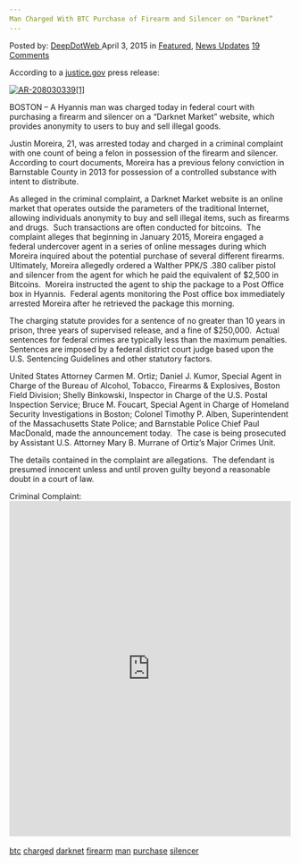 ```yaml
---
Man Charged With BTC Purchase of Firearm and Silencer on “Darknet”
---
```

<article class="post-listing post-9854 post type-post status-publish format-standard has-post-thumbnail hentry  tag-charged tag-darknet tag-firearm tag-man tag-purchase tag-silencer">
    <div class="post-inner">
        <span>Posted by: <a href="https://www.deepdotweb.com/author/admin/" title="">DeepDotWeb </a></span>
    <span>April 3, 2015</span>
    <span>in <a href="https://www.deepdotweb.com/category/deepdot-news/" rel="category tag">Featured</a>, <a href="https://www.deepdotweb.com/category/news-updates/" rel="category tag">News Updates</a></span>
    <span><a href="https://www.deepdotweb.com/2015/04/03/man-charged-with-btc-purchase-of-firearm-and-silencer-on-darknet/#comments">19 Comments</a></span>
    </p>
    <div class="clear"></div>
    <div class="entry">
    <p>According to a <a href="http://www.justice.gov/usao-ma/pr/hyannis-man-charged-bitcoin-purchase-firearm-and-silencer-darknet">justice.gov</a> press release:</p>
    <p><a href="/imgs/2015/04/AR-2080303391.jpg"><img class="aligncenter size-full wp-image-9855" src="/imgs/2015/04/AR-2080303391.jpg" alt="AR-208030339[1]" width="650" height="488" srcset="/imgs/2015/04/AR-2080303391.jpg 650w, /imgs/2015/04/AR-2080303391-300x225.jpg 300w" sizes="(max-width: 650px) 100vw, 650px" /></a></p>
    <p>BOSTON – A Hyannis man was charged today in federal court with purchasing a firearm and silencer on a “Darknet Market” website, which provides anonymity to users to buy and sell illegal goods.</p>
    <p>Justin Moreira, 21, was arrested today and charged in a criminal complaint with one count of being a felon in possession of the firearm and silencer.  According to court documents, Moreira has a previous felony conviction in Barnstable County in 2013 for possession of a controlled substance with intent to distribute.</p>
    <p>As alleged in the criminal complaint, a Darknet Market website is an online market that operates outside the parameters of the traditional Internet, allowing individuals anonymity to buy and sell illegal items, such as firearms and drugs.  Such transactions are often conducted for bitcoins.  The complaint alleges that beginning in January 2015, Moreira engaged a federal undercover agent in a series of online messages during which Moreira inquired about the potential purchase of several different firearms.  Ultimately, Moreira allegedly ordered a Walther PPK/S .380 caliber pistol and silencer from the agent for which he paid the equivalent of $2,500 in Bitcoins.  Moreira instructed the agent to ship the package to a Post Office box in Hyannis.  Federal agents monitoring the Post office box immediately arrested Moreira after he retrieved the package this morning.</p>
    <p>The charging statute provides for a sentence of no greater than 10 years in prison, three years of supervised release, and a fine of $250,000.  Actual sentences for federal crimes are typically less than the maximum penalties.  Sentences are imposed by a federal district court judge based upon the U.S. Sentencing Guidelines and other statutory factors.</p>
    <p>United States Attorney Carmen M. Ortiz; Daniel J. Kumor, Special Agent in Charge of the Bureau of Alcohol, Tobacco, Firearms &amp; Explosives, Boston Field Division; Shelly Binkowski, Inspector in Charge of the U.S. Postal Inspection Service; Bruce M. Foucart, Special Agent in Charge of Homeland Security Investigations in Boston; Colonel Timothy P. Alben, Superintendent of the Massachusetts State Police; and Barnstable Police Chief Paul MacDonald, made the announcement today.  The case is being prosecuted by Assistant U.S. Attorney Mary B. Murrane of Ortiz’s Major Crimes Unit.</p>
    <p>The details contained in the complaint are allegations.  The defendant is presumed innocent unless and until proven guilty beyond a reasonable doubt in a court of law.</p>
    <p>Criminal Complaint:<br />
    <iframe width="100%" height="600" class="scribd_iframe_embed" src="https://www.scribd.com/embeds/261033274/content?start_page=1&amp;view_mode=scroll&amp;show_recommendations=true" data-auto-height="false" data-aspect-ratio="undefined" scrolling="no" id="doc_31519" frameborder="0"></iframe></p>
    </div>
    <a href="https://www.deepdotweb.com/tag/btc/" rel="tag">btc</a> <a href="https://www.deepdotweb.com/tag/charged/" rel="tag">charged</a> <a href="https://www.deepdotweb.com/tag/darknet/" rel="tag">darknet</a> <a href="https://www.deepdotweb.com/tag/firearm/" rel="tag">firearm</a> <a href="https://www.deepdotweb.com/tag/man/" rel="tag">man</a> <a href="https://www.deepdotweb.com/tag/purchase/" rel="tag">purchase</a> <a href="https://www.deepdotweb.com/tag/silencer/" rel="tag">silencer</a></span> <span style="display:none" class="updated">2015-04-03</span>
    <div style="display:none" class="vcard author" itemprop="author" itemscope itemtype="http://schema.org/Person"><strong class="fn" itemprop="name">
    
